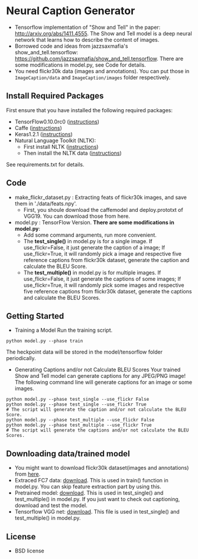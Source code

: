 # Neural Caption Generator
* Tensorflow implementation of "Show and Tell"  in the paper: http://arxiv.org/abs/1411.4555. The Show and Tell model is a deep neural network that learns how to describe the content of images.
* Borrowed code and ideas from jazzsaxmafia's show_and_tell.tensorflow: https://github.com/jazzsaxmafia/show_and_tell.tensorflow.
There are some modifications in model.py, see Code for details.
* You need flickr30k data (images and annotations). You can put those in `ImageCaption/data` and `ImageCaption/images` folder respectively.

## Install Required Packages
First ensure that you have installed the following required packages:
* TensorFlow0.10.0rc0 ([instructions](https://www.tensorflow.org/install/))
* Caffe ([instructions](http://caffe.berkeleyvision.org/installation.html))
* Keras1.2.1 ([instructions](https://keras.io/))
* Natural Language Toolkit (NLTK):
    * First install NLTK ([instructions](http://www.nltk.org/install.html))
    * Then install the NLTK data ([instructions](http://www.nltk.org/data.html))

See requirements.txt for details.
 
## Code
* make_flickr_dataset.py : Extracting feats of flickr30k images, and save them in './data/feats.npy'.
  * First, you shoule download the caffemodel and deploy.prototxt of VGG19. You can download those from here.
* model.py : TensorFlow Version. **There are some modifications in model.py**:
  * Add some command arguments, run more convenient.
  * The **test_single()** in model.py is for a single image. If use_flickr=False, it just generate the caption of a image; If use_flickr=True, it will randomly pick a image and respective five reference captions from flickr30k dataset, generate the caption and calculate the BLEU Score.
  * The **test_multiple()** in model.py is for multiple images. If use_flickr=False, it just generate the captions of some images; If use_flickr=True, it will randomly pick some images and respective five reference captions from flickr30k dataset, generate the captions and calculate the BLEU Scores.
 
## Getting Started
* Training a Model
Run the training script.
```shell
python model.py --phase train
```
The heckpoint data will be stored in the model/tensorflow folder periodically.
* Generating Captions and/or not Calculate BLEU Scores
Your trained Show and Tell model can generate captions for any JPEG/PNG image! The following command line will generate captions for an image or some images.
```shell
python model.py --phase test_single --use_flickr False
python model.py --phase test_single --use_flickr True
# The script will generate the caption and/or not calculate the BLEU Score.
python model.py --phase test_multiple --use_flickr False
python model.py --phase test_multiple --use_flickr True
# The script will generate the captions and/or not calculate the BLEU Scores.
```

## Downloading data/trained model
* You might want to download flickr30k dataset(images and annotations) from [here](http://web.engr.illinois.edu/~bplumme2/Flickr30kEntities/).
* Extraced FC7 data: [download](https://drive.google.com/file/d/0B5o40yxdA9PqTnJuWGVkcFlqcG8/view?usp=sharing). 
This is used in train() function in model.py. You can skip feature extraction part by using this.
* Pretrained model: [download](https://drive.google.com/drive/folders/0Bzr5eCe3vusWUDIyTkdEc2I1R0k?usp=sharing). 
This is used in test_single() and test_multiple() in model.py. If you just want to check out captioning, download and test the model.
* Tensorflow VGG net: [download](https://drive.google.com/file/d/0B5o40yxdA9PqSGtVODN0UUlaWTg/view?usp=sharing). 
This file is used in test_single() and test_multiple() in model.py.

## License
* BSD license
